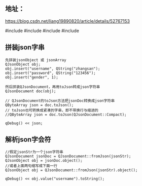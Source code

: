 
地址：
-------
https://blog.csdn.net/liang19890820/article/details/52767153



#include <QJsonDocument>
#include <QJsonObject>
#include <QJsonArray>
#include <QByteArray>

拼装json字串
------------
```
先拼装jsonObject 或 jsonArray
QJsonObject obj;
obj.insert("username", QString("zhangsan");
obj.insert("password", QString("123456");
obj.insert("gender", 1);

然后拼装QJsonDocument，再用toJson转成json字符串
QJsonDocument doc(obj);

// QJsonDocument的toJson方法把jsonDoc转换成json字符串
QByteArray json = doc.toJson();
// toJson也可转换成紧凑的字串，即不带换行与缩进的
//QByteArray json = doc.toJson(QJsonDocument::Compact);

qDebug() << json;
```


解析json字会符
---------
```
//假定jsonStr为一个json字符串
QJsonDocument jsonDoc = QJsonDocument::fromJson(jsonStr);
QJsonObject obj = jsonDoc.object();
//或者上面两句缩写成下面一行
QJsonObject obj = QJsonDocument::fromJson(jsonStr).object();

qDebug() << obj.value("username").toString();
```


